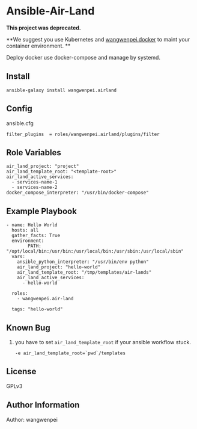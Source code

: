Ansible-Air-Land
========================================================================================

**This project was deprecated.**

**We suggest you use Kubernetes and [wangwenpei.docker](https://github.com/wangwenpei/ansible-docker) to maint your container environment. **

Deploy docker use docker-compose and manage by systemd.



Install
-------

```
ansible-galaxy install wangwenpei.airland
```

Config
----------
ansible.cfg

```
filter_plugins  = roles/wangwenpei.airland/plugins/filter
```


Role Variables
--------------

```
air_land_project: "project"
air_land_template_root: "<template-root>"
air_land_active_services:
  - services-name-1
  - services-name-2
docker_compose_interpreter: "/usr/bin/docker-compose"

```

Example Playbook
----------------

```
- name: Hello World
  hosts: all
  gather_facts: True
  environment:
        PATH: "/opt/local/bin:/usr/bin:/usr/local/bin:/usr/sbin:/usr/local/sbin"
  vars:
    ansible_python_interpreter: "/usr/bin/env python"
    air_land_project: "hello-world"
    air_land_template_root: "/tmp/templates/air-lands"
    air_land_active_services:
      - hello-world

  roles:
    - wangwenpei.air-land

  tags: "hello-world"
```


Known Bug
------------------

1. you have to set `air_land_template_root` if your ansible workflow stuck. 

    ```
    -e air_land_template_root=`pwd`/templates
    ```


License
-------

GPLv3

Author Information
------------------

Author: wangwenpei
